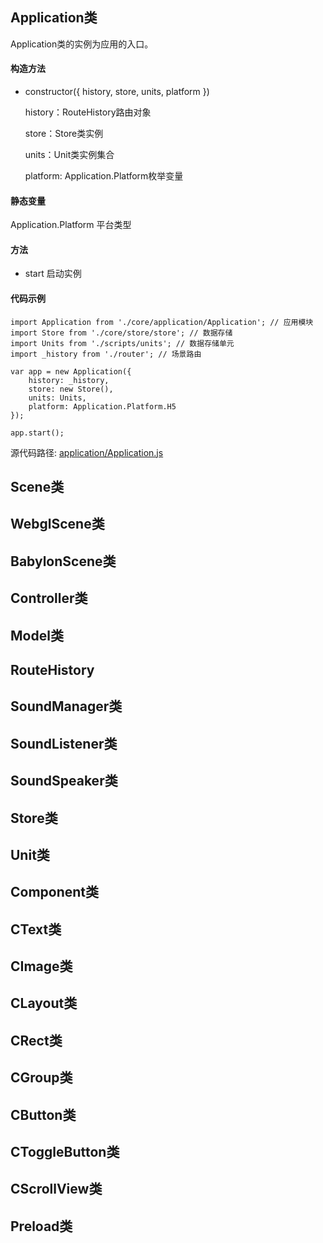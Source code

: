 ## Application类

Application类的实例为应用的入口。

#### 构造方法

- constructor({ history, store, units, platform })

    history：RouteHistory路由对象

    store：Store类实例

    units：Unit类实例集合

    platform: Application.Platform枚举变量

#### 静态变量

Application.Platform 平台类型

#### 方法

- start 启动实例

#### 代码示例

    import Application from './core/application/Application'; // 应用模块
    import Store from './core/store/store'; // 数据存储
    import Units from './scripts/units'; // 数据存储单元
    import _history from './router'; // 场景路由

    var app = new Application({
        history: _history,
        store: new Store(),
        units: Units,
        platform: Application.Platform.H5
    });

    app.start();

源代码路径: [application/Application.js](../application/Application.js)

## Scene类

## WebglScene类

## BabylonScene类

## Controller类

## Model类

## RouteHistory


## SoundManager类

## SoundListener类

## SoundSpeaker类

## Store类

## Unit类

## Component类

## CText类

## CImage类

## CLayout类

## CRect类

## CGroup类

## CButton类

## CToggleButton类

## CScrollView类

## Preload类
